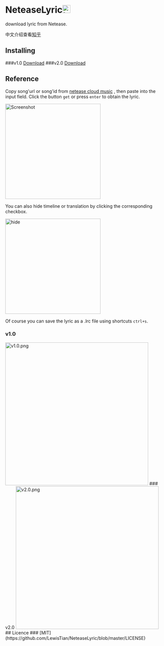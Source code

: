 # NeteaseLyric<img src="https://ss2.baidu.com/6ONYsjip0QIZ8tyhnq/it/u=420355667,752750136&fm=58" alt="icon" title="icon" width = "25">

download lyric from Netease.

中文介绍查看[知乎](https://www.zhihu.com/question/27638171/answer/217582659)

## Installing
###v1.0 [Download](https://github.com/LewisTian/NeteaseLyric/releases/tag/v1.0)
###v2.0 [Download](https://github.com/LewisTian/NeteaseLyric/releases/tag/v2.0)

## Reference
Copy song'url or song'id from [netease cloud music](http://music.163.com/) , then paste into the input field. 
Click the button `get` or press `enter` to obtain the lyric.

<img src="https://pic3.zhimg.com/v2-084637bccfd7b7b99cab75da37305f72_b.png" width="300" alt="Screenshot" title="Screenshot"/>

You can also hide timeline or translation by clicking the corresponding checkbox.

<img src="https://pic3.zhimg.com/v2-1f66b0f451e28a6fe0740eb186d13f56_b.png" width="300" alt="hide" title="hide"/>

Of course you can save the lyric as a .lrc file using shortcuts `ctrl+s`.
### v1.0
<img src="https://pic4.zhimg.com/v2-bae6f4ff7a822b43c6d8cb34f3bb1e77_b.png" width="450" alt="v1.0.png" title="v1.0.png"/>
### v2.0
<img src="https://i.loli.net/2017/09/30/59cf082354a39.png" alt="v2.0.png" title="v2.0.png" width="450" />
## Licence
### [MIT](https://github.com/LewisTian/NeteaseLyric/blob/master/LICENSE)
